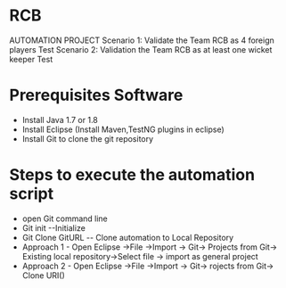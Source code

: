 # RCB
AUTOMATION PROJECT
Scenario 1: Validate the Team RCB as 4 foreign players Test
Scenario 2: Validation the Team RCB as at least one wicket keeper Test

# Prerequisites Software
* Install Java 1.7 or 1.8 
* Install Eclipse (Install Maven,TestNG plugins in eclipse)
* Install Git to clone the git repository 

# Steps to execute the automation script 
* open Git command line
* Git init  --Initialize 
* Git Clone GitURL  -- Clone automation to Local Repository 
* Approach 1 - Open Eclipse ->File ->Import -> Git-> Projects from Git-> Existing local repository->Select file -> import as general project
* Approach 2 - Open Eclipse ->File ->Import -> Git-> rojects from Git-> Clone URI()


